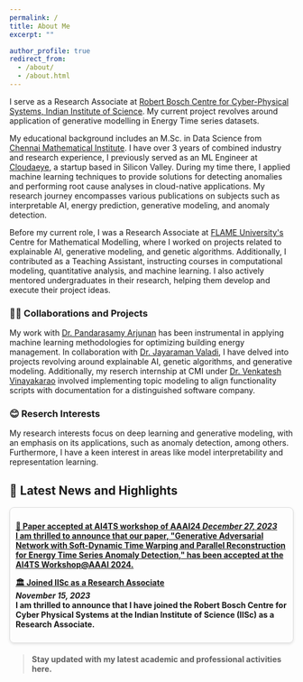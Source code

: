 ```yaml
---
permalink: /
title: About Me
excerpt: ""

author_profile: true
redirect_from: 
  - /about/
  - /about.html
---
```




I serve as a Research Associate at [Robert Bosch Centre for Cyber-Physical Systems, Indian Institute of Science](https://cps.iisc.ac.in/). My current project revolves around application of generative modelling in Energy Time series datasets. 
 
My educational background includes an M.Sc. in Data Science from  [Chennai Mathematical Institute](https://www.cmi.ac.in/). 
I have over 3 years of combined industry and research experience, I previously served as an ML Engineer at [Cloudaeye](https://www.cloudaeye.com/), a startup based in Silicon Valley. During my time there, I applied machine learning techniques to provide solutions for detecting anomalies and performing root cause analyses in cloud-native applications. My research journey encompasses various publications on subjects such as interpretable AI, energy prediction, generative modeling, and anomaly detection. 

Before my current role, I was a Research Associate at [FLAME University's](https://www.flame.edu.in/) Centre for Mathematical Modelling, where I worked on projects related to explainable AI, generative modeling, and genetic algorithms. Additionally, I contributed as a Teaching Assistant, instructing courses in computational modeling, quantitative analysis, and machine learning. I also actively mentored undergraduates in their research, helping them develop and execute their project ideas.


### 🙌🔬 Collaborations and Projects
My work with [Dr. Pandarasamy Arjunan](https://www.samy101.com/) has been instrumental in applying machine learning methodologies for optimizing building energy management. In collaboration with [Dr. Jayaraman Valadi](https://www.flame.edu.in/faculty/jayaraman-v-k), I have delved into  projects revolving around explainable AI, genetic algorithms, and generative modeling.  Additionally, my reserch internship at CMI under [Dr. Venkatesh Vinayakarao](http://vvtesh.co.in/) involved implementing  topic modeling to align functionality scripts with documentation for a distinguished software company.

### 😊 Reserch Interests

My research interests focus on deep learning and generative modeling, with an emphasis on its applications, such as anomaly detection, among others. Furthermore, I have a keen interest in areas like model interpretability and representation learning.


## 📰 Latest News and Highlights

<div style="border: 1px solid #ddd; padding: 10px; margin-bottom: 20px; max-height: 300px; overflow-y: auto; border-radius: 8px; box-shadow: 0 2px 4px rgba(0,0,0,0.1);">

   
  <p>
    <strong><a href="https://www.linkedin.com/posts/hardik-prabhu_github-hardikprabhuenergy-time-series-anomaly-detection-activity-7145848258379120640-UgQN?utm_source=share&utm_medium=member_desktop"> 🥳 Paper accepted at AI4TS workshop of AAAI24<strong>
    <em>December  27, 2023</em><br>
    I am thrilled to announce that our paper, "Generative Adversarial Network with Soft-Dynamic Time Warping and Parallel Reconstruction for Energy Time Series Anomaly Detection," has been accepted at the AI4TS Workshop@AAAI 2024. 
  </p>

  <p>
    <strong><a href="https://cps.iisc.ac.in/">🏛️ Joined IISc as a Research Associate</a></strong><br>
    <em>November 15, 2023</em><br>
    I am thrilled to announce that I have joined the Robert Bosch Centre for Cyber Physical Systems at the Indian Institute of Science (IISc) as a Research Associate.
  </p>
  


  <!-- Repeat the <p>...</p> block for each news item -->
  
</div>

> Stay updated with my latest academic and professional activities here.